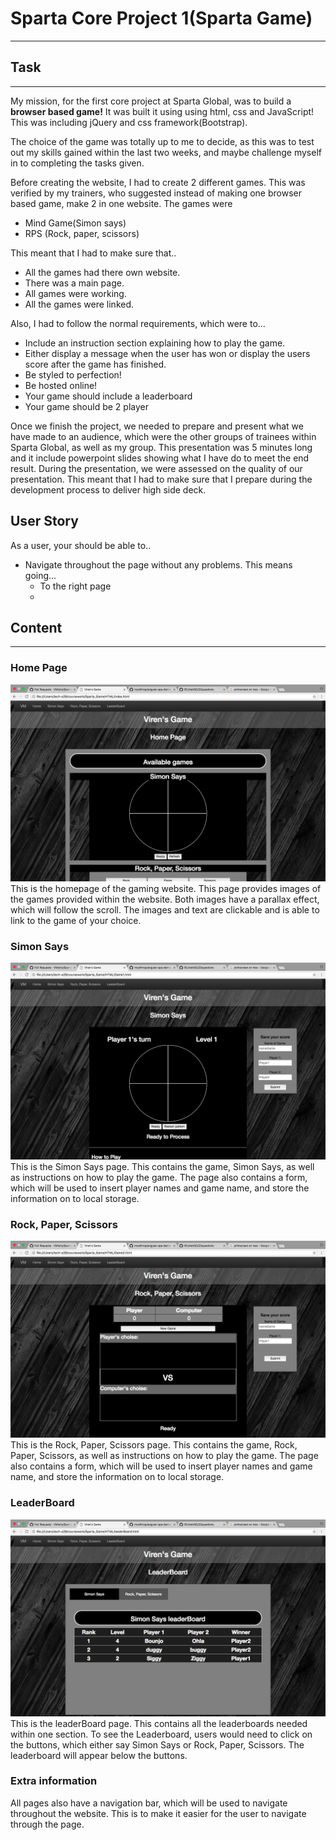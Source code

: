 # Sparta Core Project 1(Sparta Game)
___
## Task
---
My mission, for the first core project at Sparta Global, was to build a **browser based game!** It was built it using using html, css and JavaScript! This was including jQuery and css framework(Bootstrap).  

The choice of the game was totally up to me to decide, as this was to test out my skills gained within the last two weeks, and maybe challenge myself in to completing the tasks given.

Before creating the website, I had to create 2 different games. This was verified by my trainers, who suggested instead of making one browser based game, make 2 in one website.
The games were
* Mind Game(Simon says)
* RPS (Rock, paper, scissors)

This meant that I had to make sure that..
* All the games had there own website.
* There was a main page.
* All games were working.
* All the games were linked.

Also, I had to follow the normal requirements, which were to...

* Include an instruction section explaining how to play the game.
* Either display a message when the user has won or display the users score after the game has finished.
* Be styled to perfection!
* Be hosted online!
* Your game should include a leaderboard
* Your game should be 2 player

Once we finish the project, we needed to prepare and present what we have made to an audience, which were the other groups of trainees within Sparta Global, as well as my group. This presentation was 5 minutes long and it include powerpoint slides showing what I have do to meet the end result. During the presentation, we were assessed on the quality of our presentation. This meant that I had to make sure that I prepare during the development process to deliver high side deck.

## User Story
As a user, your should be able to..
* Navigate throughout the page without any problems. This means going...
  * To the right page
  * 

## Content
---
### Home Page
![GitHub Logo](/Images/homepage.png)
This is the homepage of the gaming website. This page provides images of the games provided within the website. Both images have a parallax effect, which will follow the scroll. The images and text are clickable and is able to link to the game of your choice.
### Simon Says
![GitHub Logo](/Images/SimonSays.png)
This is the Simon Says page. This contains the game, Simon Says, as well as instructions on how to play the game. The page also contains a form, which will be used to insert player names and game name, and store the information on to local storage.

### Rock, Paper, Scissors
![GitHub Logo](/Images/RPSGame.png)
This is the Rock, Paper, Scissors page. This contains the game, Rock, Paper, Scissors, as well as instructions on how to play the game. The page also contains a form, which will be used to insert player names and game name, and store the information on to local storage.

### LeaderBoard
![GitHub Logo](/Images/LeaderBoard.png)
This is the leaderBoard page. This contains all the leaderboards needed within one section. To see the Leaderboard, users would need to click on the buttons, which either say Simon Says or Rock, Paper, Scissors. The leaderboard will appear below the buttons.

### Extra information
All pages also have a navigation bar, which will be used to navigate throughout the website. This is to make it easier for the user to navigate through the page.
